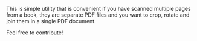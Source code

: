 This is simple utility that is convenient if you have scanned multiple pages from a book, they are separate PDF files
and you want to crop, rotate and join them in a single PDF document.

Feel free to contribute!